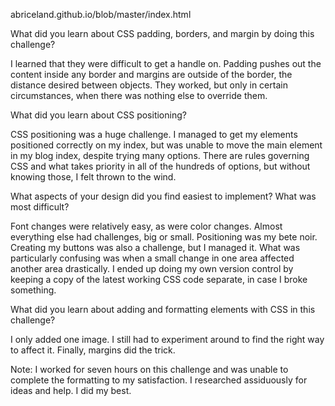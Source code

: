 
abriceland.github.io/blob/master/index.html




What did you learn about CSS padding, borders, and margin by doing this challenge?

I learned that they were difficult to get a handle on.  Padding pushes out the content inside any border and margins are outside of the border, the distance desired between objects.  They worked, but only in certain circumstances, when there was nothing else to override them. 


What did you learn about CSS positioning?

CSS positioning was a huge challenge.  I managed to get my elements positioned correctly on my index, but was unable to move the main element in my blog index, despite trying many options.  There are rules governing CSS and what takes priority in all of the hundreds of options, but without knowing those, I felt thrown to the wind.  



What aspects of your design did you find easiest to implement? What was most difficult?

Font changes were relatively easy, as were color changes.  Almost everything else had challenges, big or small. Positioning was my bete noir.  Creating my buttons was also a challenge, but I managed it.  What was particularly confusing was when a small change in one area affected another area drastically.  I ended up doing my own version control by keeping a copy of the latest working CSS code separate, in case I broke something. 



What did you learn about adding and formatting elements with CSS in this challenge?

I only added one image.  I still had to experiment around to find the right way to affect it.  Finally, margins did the trick.


Note:  I worked for seven hours on this challenge and was unable to complete the formatting to my satisfaction.  I researched assiduously for ideas and help.  I did my best.  

